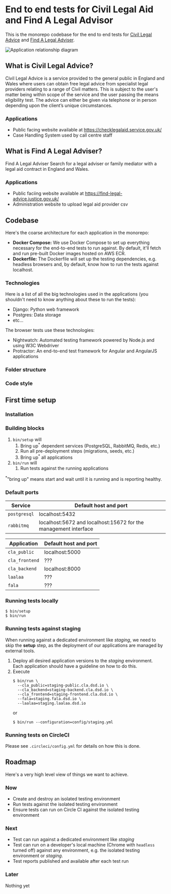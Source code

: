 # End to end tests for Civil Legal Aid and Find A Legal Advisor

This is the monorepo codebase for the end to end tests for [Civil Legal Advice](https://checklegalaid.service.gov.uk/) and [Find A Legal Adviser](https://find-legal-advice.justice.gov.uk/).

![Application relationship diagram](https://www.lucidchart.com/publicSegments/view/2ae20038-503d-4899-8c04-e21378678b95/image.png)

## What is Civil Legal Advice?

Civil Legal Advice is a service provided to the general public in England and Wales where users can obtain free legal advice from specialist legal providers relating to a range of Civil matters. This is subject to the user's matter being within scope of the service and the user passing the means eligibility test. The advice can either be given via telephone or in person depending upon the client’s unique circumstances.

### Applications

- Public facing website available at https://checklegalaid.service.gov.uk/
- Case Handling System used by call centre staff

## What is Find A Legal Adviser?

Find A Legal Adviser Search for a legal adviser or family mediator with a legal aid contract in England and Wales.

### Applications

- Public faciing website available at https://find-legal-advice.justice.gov.uk/
- Administration website to upload legal aid provider csv

## Codebase

Here's the coarse architecture for each application in the monorepo:

- **Docker Compose:** We use Docker Compose to set up everything necessary for the end-to-end tests to run against. By default, it'll fetch and run pre-built Docker images hosted on AWS ECR. 
- **Dockerfile:** The Dockerfile will set up the testing dependencies, e.g. headless browsers and, by default, know how to run the tests against localhost.

### Technologies

Here is a list of all the big technologies used in the applications (you shouldn't need to know anything about these to run the tests):

- Django: Python web framework
- Postgres: Data storage
- etc...

The browser tests use these technologies:

- Nightwatch: Automated testing framework powered by Node.js and using W3C Webdriver
- Protractor: An end-to-end test framework for Angular and AngularJS applications

### Folder structure

### Code style

## First time setup

### Installation

### Building blocks

1. `bin/setup` will
    1. Bring up<sup>*</sup> dependent services (PostgreSQL, RabbitMQ, Redis, etc.)
    1. Run all pre-deployment steps (migrations, seeds, etc.)
    1. Bring up<sup>*</sup> all applications
1. `bin/run` will
    1. Run tests against the running applications

<sup>*</sup>"bring up" means start and wait until it is running and is reporting healthy.

### Default ports

| Service | Default host and port |
|---|---|
| `postgresql` | localhost:5432 |
| `rabbitmq` | localhost:5672 and localhost:15672 for the management interface|

| Application | Default host and port |
|---|---|
| `cla_public` | localhost:5000 |
| `cla_frontend` | ??? |
| `cla_backend` | localhost:8000 |
| `laalaa` | ??? |
| `fala` | ??? |

### Running tests locally

```
$ bin/setup
$ bin/run
```

### Running tests against staging

When running against a dedicated environment like _staging_, we need to skip the **setup** step, as the
deployment of our applications are managed by external tools.

1. Deploy all desired application versions to the _staging_ environment.  
   Each application should have a guideline on how to do this.
1. Execute
    ```
    $ bin/run \
      --cla_public=staging-public.cla.dsd.io \
      --cla_backend=staging-backend.cla.dsd.io \
      --cla_frontend=staging-frontend.cla.dsd.io \
      --fala=staging.fala.dsd.io \
      --laalaa=staging.laalaa.dsd.io
    ```
    or
    ```
    $ bin/run --configuration=config/staging.yml
    ```

### Running tests on CircleCI

Please see `.circleci/config.yml` for details on how this is done.

## Roadmap
Here's a very high level view of things we want to achieve.

### Now
- Create and destroy an isolated testing environment
- Run tests against the isolated testing environment
- Ensure tests can run on Circle CI against the isolated testing environment

### Next
- Test can run against a dedicated environment like _staging_
- Test can run on a developer's local machine (Chrome with `headless` turned off) against any environment, e.g. the isolated testing environment or _staging_.
- Test reports published and available after each test run

### Later
Nothing yet



